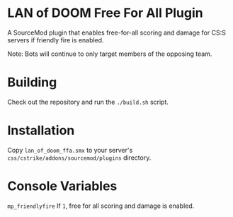 # LAN of DOOM Free For All Plugin
A SourceMod plugin that enables free-for-all scoring and damage for CS:S servers
if friendly fire is enabled.

Note: Bots will continue to only target members of the opposing team.

# Building
Check out the repository and run the ``./build.sh`` script.

# Installation
Copy ``lan_of_doom_ffa.smx`` to your server's
``css/cstrike/addons/sourcemod/plugins`` directory.

# Console Variables

``mp_friendlyfire`` If ``1``, free for all scoring and damage is enabled.